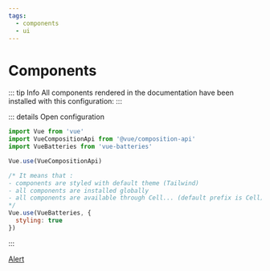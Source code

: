 ```yaml
---
tags:
  - components
  - ui
---
```


# Components

::: tip Info
All components rendered in the documentation have been installed with this configuration:
:::

::: details Open configuration

```js
import Vue from 'vue'
import VueCompositionApi from '@vue/composition-api'
import VueBatteries from 'vue-batteries'

Vue.use(VueCompositionApi)

/* It means that :
- components are styled with default theme (Tailwind)
- all components are installed globally
- all components are available through Cell... (default prefix is Cell)
*/
Vue.use(VueBatteries, {
  styling: true
})
```

:::

[Alert](/components/alert/)
